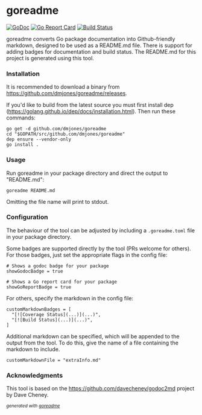 # goreadme
[![GoDoc](https://godoc.org/github.com/dmjones/goreadme?status.svg)](https://godoc.org/github.com/dmjones/goreadme)
[![Go Report Card](https://goreportcard.com/badge/github.com/dmjones/goreadme)](https://goreportcard.com/report/github.com/dmjones/goreadme)
[![Build Status](https://travis-ci.com/dmjones/goreadme.svg?branch=master)](https://travis-ci.com/dmjones/goreadme)

goreadme converts Go package documentation into Github-friendly markdown,
designed to be used as a README.md file. There is support for adding badges
for documentation and build status. The README.md for this project is generated
using this tool.

### Installation
It is recommended to download a binary from
<a href="https://github.com/dmjones/goreadme/releases">https://github.com/dmjones/goreadme/releases</a>.

If you'd like to build from the latest source you must first
install dep (<a href="https://golang.github.io/dep/docs/installation.html">https://golang.github.io/dep/docs/installation.html</a>). Then
run these commands:


```
go get -d github.com/dmjones/goreadme
cd "$GOPATH/src/github.com/dmjones/goreadme"
dep ensure --vendor-only
go install .
```

### Usage
Run goreadme in your package directory and direct the output to "README.md":


```
goreadme README.md
```

Omitting the file name will print to stdout.

### Configuration
The behaviour of the tool can be adjusted by including a `.goreadme.toml` file
in your package directory.

Some badges are supported directly by the tool (PRs welcome for others). For
those badges, just set the appropriate flags in the config file:


```
# Shows a godoc badge for your package
showGodocBadge = true

# Shows a Go report card for your package
showGoReportBadge = true
```

For others, specify the markdown in the config file:


```
customMarkdownBadges = [
  "[![Coverage Status](...)](...)",
  "[![Build Status](...)](...)",
]
```

Additional markdown can be specified, which will be appended to the output from
the tool. To do this, give the name of a file containing the markdown to include.


```
customMarkdownFile = "extraInfo.md"
```

### Acknowledgments
This tool is based on the <a href="https://github.com/davecheney/godoc2md">https://github.com/davecheney/godoc2md</a> project by Dave
Cheney.

<sub>*generated with [goreadme](https://github.com/dmjones/goreadme)*</sub>